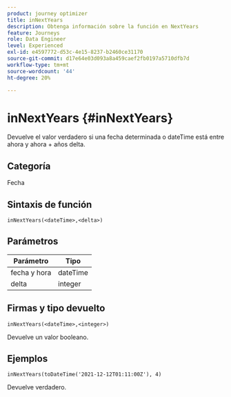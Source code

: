 ```yaml
---
product: journey optimizer
title: inNextYears
description: Obtenga información sobre la función en NextYears
feature: Journeys
role: Data Engineer
level: Experienced
exl-id: e4597772-d53c-4e15-8237-b2460ce31170
source-git-commit: d17e64e03d093a8a459caef2fb0197a5710dfb7d
workflow-type: tm+mt
source-wordcount: '44'
ht-degree: 20%

---
```


# inNextYears {#inNextYears}

Devuelve el valor verdadero si una fecha determinada o dateTime está entre ahora y ahora + años delta.

## Categoría

Fecha

## Sintaxis de función

`inNextYears(<dateTime>,<delta>)`

## Parámetros

| Parámetro | Tipo |
|-----------|------------------|
| fecha y hora | dateTime |
| delta | integer |

## Firmas y tipo devuelto

`inNextYears(<dateTime>,<integer>)`

Devuelve un valor booleano.

## Ejemplos

`inNextYears(toDateTime('2021-12-12T01:11:00Z'), 4)`

Devuelve verdadero.

